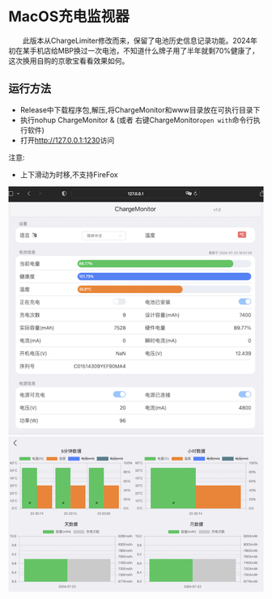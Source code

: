 #  MacOS充电监视器

&emsp;&emsp;此版本从ChargeLimiter修改而来，保留了电池历史信息记录功能。2024年初在某手机店给MBP换过一次电池，不知道什么牌子用了半年就剩70%健康了，这次换用自购的京歌宝看看效果如何。

## 运行方法

* Release中下载程序包,解压,将ChargeMonitor和www目录放在可执行目录下
* 执行nohup ChargeMonitor & (或者 右键ChargeMonitor`open with`命令行执行软件)
* 打开<http://127.0.0.1:1230>访问

注意:
* 上下滑动为时移,不支持FireFox

![](https://raw.githubusercontent.com/lich4/ChargeMonitor/main/screenshots/screenshot0.png)
![](https://raw.githubusercontent.com/lich4/ChargeMonitor/main/screenshots/screenshot1.png)


